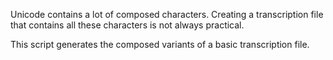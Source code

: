 Unicode contains a lot of composed characters. Creating a transcription file that contains all these characters is not always practical.

This script generates the composed variants of a basic transcription file.
